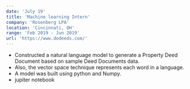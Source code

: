 ```yaml
---
date: 'July 19'
title: 'Machine learning Intern'
company: 'Rosenberg LPA'
location: 'Cincinnati, OH'
range: 'Feb 2019 - Jun 2019'
url: 'https://www.dodeeds.com/'
---
```


- Constructed a natural language model to generate a Property Deed Document based on sample Deed Documents data.
- Also, the vector space technique represents each word in a language.
- A model was built using python and Numpy.
- jupiter notebook 
